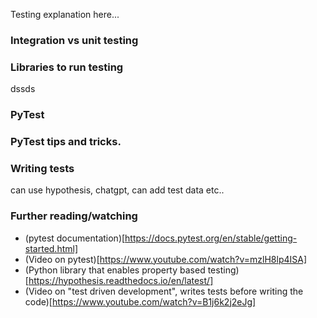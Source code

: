 
Testing explanation here... 



### Integration vs unit testing


### Libraries to run testing
dssds


### PyTest 

### PyTest tips and tricks. 


### Writing tests 

can use hypothesis, chatgpt, can add test data etc.. 




### Further reading/watching
- (pytest documentation)[https://docs.pytest.org/en/stable/getting-started.html]
- (Video on pytest)[https://www.youtube.com/watch?v=mzlH8lp4ISA]
- (Python library that enables property based testing)[https://hypothesis.readthedocs.io/en/latest/]
- (Video on "test driven development", writes tests before writing the code)[https://www.youtube.com/watch?v=B1j6k2j2eJg] 